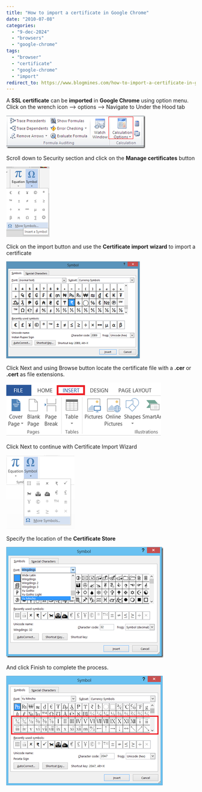 ```yaml
---
title: "How to import a certificate in Google Chrome"
date: "2010-07-08"
categories: 
  - "9-dec-2024"
  - "browsers"
  - "google-chrome"
tags: 
  - "browser"
  - "certificate"
  - "google-chrome"
  - "import"
redirect_to: https://www.blogmines.com/how-to-import-a-certificate-in-google-chrome/
---
```


A **SSL certificate** can be **imported** in **Google Chrome** using option menu. Click on the wrench icon –> options –> Navigate to Under the Hood tab

[![image](/assets/images/image_thumb13.png "image")](http://blogmines.com/blog/wp-content/uploads/2010/07/image13.png)

Scroll down to Security section and click on the **Manage certificates** button

[![image](/assets/images/image_thumb14.png "image")](http://blogmines.com/blog/wp-content/uploads/2010/07/image14.png)

Click on the import button and use the **Certificate import** **wizard** to import a certificate

[![image](/assets/images/image_thumb15.png "image")](http://blogmines.com/blog/wp-content/uploads/2010/07/image15.png)

Click Next and using Browse button locate the certificate file with a **.cer** or **.cert** as file extensions.

[![image](/assets/images/image_thumb16.png "image")](http://blogmines.com/blog/wp-content/uploads/2010/07/image16.png)

Click Next to continue with Certificate Import Wizard

[![image](/assets/images/image_thumb17.png "image")](http://blogmines.com/blog/wp-content/uploads/2010/07/image17.png)

Specify the location of the **Certificate Store**

[![image](/assets/images/image_thumb18.png "image")](http://blogmines.com/blog/wp-content/uploads/2010/07/image18.png)

And click Finish to complete the process.

[![image](/assets/images/image_thumb19.png "image")](http://blogmines.com/blog/wp-content/uploads/2010/07/image19.png)
